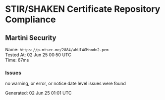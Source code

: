 # STIR/SHAKEN Certificate Repository Compliance

## Martini Security

Name: `https://p.mtsec.me/2884/ahUlWGMnodn2.pem`\
Tested At: 02 Jun 25 00:50 UTC\
Time: 67ms

### Issues

no warning, or error, or notice date level issues were found

Generated: 02 Jun 25 01:01 UTC